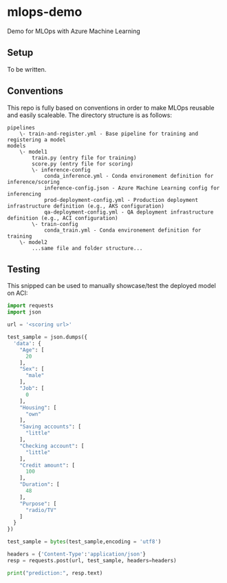 # mlops-demo
Demo for MLOps with Azure Machine Learning

## Setup

To be written.

## Conventions

This repo is fully based on conventions in order to make MLOps reusable and easily scaleable.
The directory structure is as follows:

```
pipelines
    \- train-and-register.yml - Base pipeline for training and registering a model
models
    \- model1
        train.py (entry file for training)
        score.py (entry file for scoring)
        \- inference-config
            conda_inference.yml - Conda environement definition for inference/scoring
            inference-config.json - Azure Machine Learning config for inferencing
            prod-deployment-config.yml - Production deployment infrastructure definition (e.g., AKS configuration)
            qa-deployment-config.yml - QA deployment infrastructure definition (e.g., ACI configuration)
        \- train-config
            conda_train.yml - Conda environement definition for training
    \- model2
        ...same file and folder structure...
```

## Testing

This snipped can be used to manually showcase/test the deployed model on ACI: 

```python
import requests
import json

url = '<scoring url>'

test_sample = json.dumps({
  'data': {
    "Age": [
      20
    ],
    "Sex": [
      "male"
    ],
    "Job": [
      0
    ],
    "Housing": [
      "own"
    ],
    "Saving accounts": [
      "little"
    ],
    "Checking account": [
      "little"
    ],
    "Credit amount": [
      100
    ],
    "Duration": [
      48
    ],
    "Purpose": [
      "radio/TV"
    ]
  }
})

test_sample = bytes(test_sample,encoding = 'utf8')

headers = {'Content-Type':'application/json'}
resp = requests.post(url, test_sample, headers=headers)

print("prediction:", resp.text)
```
